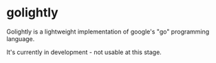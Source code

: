 golightly
=========

Golightly is a lightweight implementation of google's "go" programming language.

It's currently in development - not usable at this stage.
